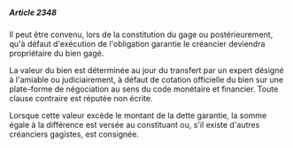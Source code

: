 ##### Article 2348

Il peut être convenu, lors de la constitution du gage ou postérieurement, qu'à défaut d'exécution de l'obligation garantie le créancier deviendra propriétaire du bien gagé.

La valeur du bien est déterminée au jour du transfert par un expert désigné à l'amiable ou judiciairement, à défaut de cotation officielle du bien sur une plate-forme de négociation au sens du code monétaire et financier. Toute clause contraire est réputée non écrite.

Lorsque cette valeur excède le montant de la dette garantie, la somme égale à la différence est versée au constituant ou, s'il existe d'autres créanciers gagistes, est consignée.

